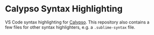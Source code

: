 # Calypso Syntax Highlighting

VS Code syntax highlighting for [Calypso](https://github.com/calypso-lang/calypso). This repository also contains a few files for other syntax highlighters, e.g. a `.sublime-syntax` file.
